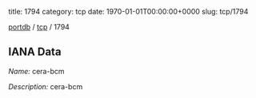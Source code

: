 title: 1794
category: tcp
date: 1970-01-01T00:00:00+0000
slug: tcp/1794

[portdb](/) / [tcp](/category/tcp.html) / 1794


## IANA Data

_Name:_ cera-bcm

_Description:_ cera-bcm


